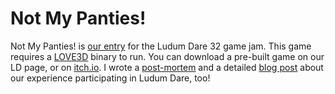# Not My Panties!

Not My Panties! is [our entry][LD32] for the Ludum Dare 32 game jam. This game requires a [LOVE3D][L3D] binary to run. You can download a pre-built game on our LD page, or on [itch.io][ITCH]. I wrote a [post-mortem][PM] and a detailed [blog post][BP] about our experience participating in Ludum Dare, too!


[LD32]: http://ludumdare.com/compo/ludum-dare-32/?action=preview&uid=46460
[L3D]: https://github.com/excessive/love3d/releases
[ITCH]: http://excessive.itch.io/not-my-panties
[PM]: http://ludumdare.com/compo/2015/04/22/not-my-panties-post-mortem/
[BP]: http://landonmanning.com/2015/04/21/my-first-ludum-dare/
